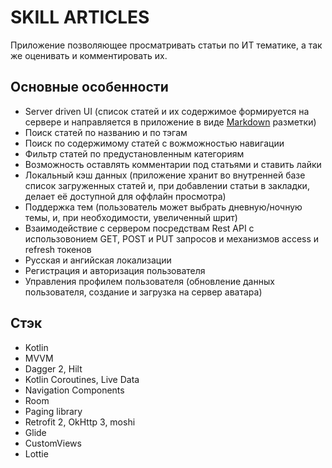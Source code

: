 SKILL ARTICLES
==============
Приложение позволяющее просматривать статьи по ИТ тематике, а так же оценивать и комментировать их.

## Основные особенности
* Server driven UI (список статей и их содержимое формируется на сервере и направляется в приложение в виде [Markdown](https://ru.wikipedia.org/wiki/Markdown) разметки)
* Поиск статей по названию и по тэгам
* Поиск по содержимому статей с вожможностью навигации
* Фильтр статей по предустановленным категориям
* Возможность оставлять комментарии под статьями и ставить лайки
* Локальный кэш данных (приложение хранит во внутренней базе список загруженных статей и, при добавлении статьи в закладки, делает её доступной для оффлайн просмотра)
* Поддержка тем (пользователь может выбрать дневную/ночную темы, и, при необходимости, увеличенный шрит)
* Взаимодействие с сервером посредствам Rest API с использовонием GET, POST и PUT запросов и механизмов access и refresh токенов
* Русская и ангийская локализации
* Регистрация и авторизация пользователя
* Управления профилем пользователя (обновление данных пользователя, создание и загрузка на сервер аватара)


## Стэк
* Kotlin
* MVVM
* Dagger 2, Hilt
* Kotlin Coroutines, Live Data
* Navigation Components
* Room
* Paging library
* Retrofit 2, OkHttp 3, moshi
* Glide
* CustomViews
* Lottie